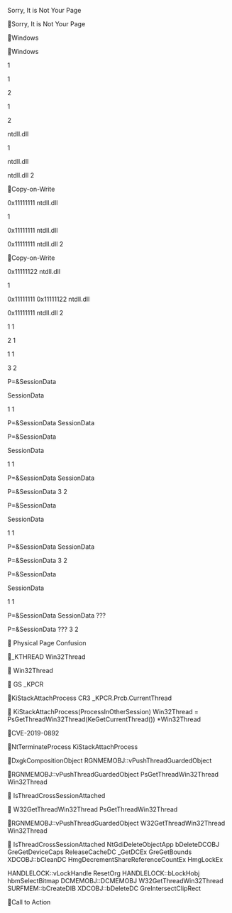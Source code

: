 Sorry, It is Not Your Page
  

Sorry, It is Not Your Page
 

Windows 

Windows 


   
   
1


   
   
1



2


   
   
1



2


   
ntdll.dll
   
1

ntdll.dll


ntdll.dll
2

Copy-on-Write

   0x11111111 
ntdll.dll
   
1

0x11111111 ntdll.dll


0x11111111 ntdll.dll
2

Copy-on-Write

   0x11111122 
ntdll.dll
   
1

0x11111111 0x11111122
ntdll.dll


0x11111111 ntdll.dll
2


   
   
1 1



2 1


   
   
1 1



3 2



P=&SessionData






SessionData



   
1 1

P=&SessionData SessionData




P=&SessionData






SessionData



   
1 1

P=&SessionData SessionData


P=&SessionData
3 2



P=&SessionData






SessionData



   
1 1

P=&SessionData SessionData


P=&SessionData
3 2



P=&SessionData






SessionData



   
1 1

P=&SessionData SessionData ???


P=&SessionData ???
3 2

 Physical Page Confusion


 

_KTHREAD  Win32Thread

 Win32Thread

 GS  _KPCR 

KiStackAttachProcess  CR3  _KPCR.Prcb.CurrentThread 


KiStackAttachProcess(ProcessInOtherSession) Win32Thread = PsGetThreadWin32Thread(KeGetCurrentThread())  *Win32Thread

CVE-2019-0892

NtTerminateProcess  KiStackAttachProcess

DxgkCompositionObject  RGNMEMOBJ::vPushThreadGuardedObject

RGNMEMOBJ::vPushThreadGuardedObject  PsGetThreadWin32Thread  Win32Thread



 IsThreadCrossSessionAttached 

 W32GetThreadWin32Thread  PsGetThreadWin32Thread

RGNMEMOBJ::vPushThreadGuardedObject  W32GetThreadWin32Thread  Win32Thread

 IsThreadCrossSessionAttached 
NtGdiDeleteObjectApp bDeleteDCOBJ GreGetDeviceCaps ReleaseCacheDC _GetDCEx GreGetBounds XDCOBJ::bCleanDC HmgDecrementShareReferenceCountEx HmgLockEx

HANDLELOCK::vLockHandle ResetOrg HANDLELOCK::bLockHobj hbmSelectBitmap DCMEMOBJ::DCMEMOBJ W32GetThreadWin32Thread SURFMEM::bCreateDIB XDCOBJ::bDeleteDC GreIntersectClipRect

Call to Action

  



